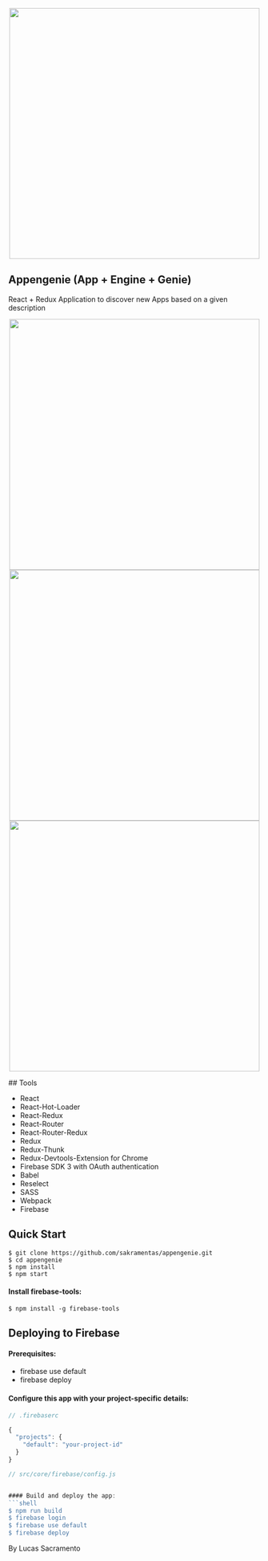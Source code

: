 
<p align="center">
   <img width="500" src="https://user-images.githubusercontent.com/16007048/56063787-2b8aa800-5d68-11e9-8494-83198b675458.png">
 </p>
 
## Appengenie (App + Engine + Genie)
React + Redux Application to discover new Apps based on a given description

<p align="center">
   <img height="500" src="https://user-images.githubusercontent.com/16007048/56063900-7a384200-5d68-11e9-8a2c-8f41a808c651.jpg">
   <img height="500" src="https://user-images.githubusercontent.com/16007048/56063901-7a384200-5d68-11e9-9818-d74481c6ea2d.jpg">
   <img height="500" src="https://user-images.githubusercontent.com/16007048/56063903-7a384200-5d68-11e9-91b7-3c20fd4b7491.jpg">
</p>
## Tools

- React
- React-Hot-Loader
- React-Redux
- React-Router
- React-Router-Redux
- Redux
- Redux-Thunk
- Redux-Devtools-Extension for Chrome
- Firebase SDK 3 with OAuth authentication
- Babel
- Reselect
- SASS
- Webpack
- Firebase


Quick Start
-----------

```shell
$ git clone https://github.com/sakramentas/appengenie.git
$ cd appengenie
$ npm install
$ npm start
```

#### Install firebase-tools:
```shell
$ npm install -g firebase-tools
```

## Deploying to Firebase
#### Prerequisites:
- firebase use default
- firebase deploy

#### Configure this app with your project-specific details:
```javascript
// .firebaserc

{
  "projects": {
    "default": "your-project-id"
  }
}
```
```javascript
// src/core/firebase/config.js


#### Build and deploy the app:
```shell
$ npm run build
$ firebase login
$ firebase use default
$ firebase deploy
```

By Lucas Sacramento
